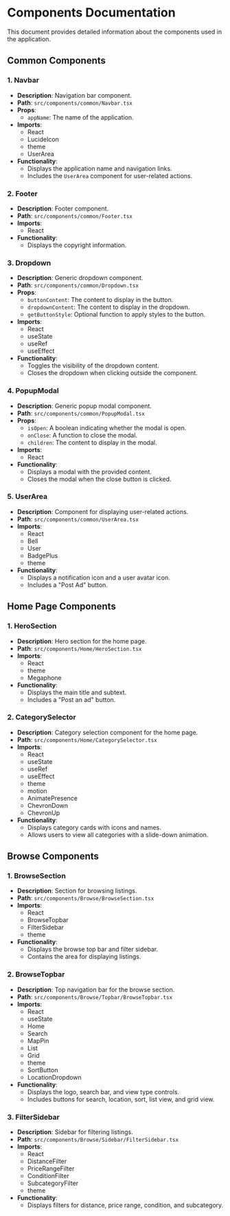 # Components Documentation

This document provides detailed information about the components used in the application.

## Common Components

### 1. Navbar

- **Description**: Navigation bar component.
- **Path**: `src/components/common/Navbar.tsx`
- **Props**:
  - `appName`: The name of the application.
- **Imports**:
  - React
  - LucideIcon
  - theme
  - UserArea
- **Functionality**:
  - Displays the application name and navigation links.
  - Includes the `UserArea` component for user-related actions.

### 2. Footer

- **Description**: Footer component.
- **Path**: `src/components/common/Footer.tsx`
- **Imports**:
  - React
- **Functionality**:
  - Displays the copyright information.

### 3. Dropdown

- **Description**: Generic dropdown component.
- **Path**: `src/components/common/Dropdown.tsx`
- **Props**:
  - `buttonContent`: The content to display in the button.
  - `dropdownContent`: The content to display in the dropdown.
  - `getButtonStyle`: Optional function to apply styles to the button.
- **Imports**:
  - React
  - useState
  - useRef
  - useEffect
- **Functionality**:
  - Toggles the visibility of the dropdown content.
  - Closes the dropdown when clicking outside the component.

### 4. PopupModal

- **Description**: Generic popup modal component.
- **Path**: `src/components/common/PopupModal.tsx`
- **Props**:
  - `isOpen`: A boolean indicating whether the modal is open.
  - `onClose`: A function to close the modal.
  - `children`: The content to display in the modal.
- **Imports**:
  - React
- **Functionality**:
  - Displays a modal with the provided content.
  - Closes the modal when the close button is clicked.

### 5. UserArea

- **Description**: Component for displaying user-related actions.
- **Path**: `src/components/common/UserArea.tsx`
- **Imports**:
  - React
  - Bell
  - User
  - BadgePlus
  - theme
- **Functionality**:
  - Displays a notification icon and a user avatar icon.
  - Includes a "Post Ad" button.

## Home Page Components

### 1. HeroSection

- **Description**: Hero section for the home page.
- **Path**: `src/components/Home/HeroSection.tsx`
- **Imports**:
  - React
  - theme
  - Megaphone
- **Functionality**:
  - Displays the main title and subtext.
  - Includes a "Post an ad" button.

### 2. CategorySelector

- **Description**: Category selection component for the home page.
- **Path**: `src/components/Home/CategorySelector.tsx`
- **Imports**:
  - React
  - useState
  - useRef
  - useEffect
  - theme
  - motion
  - AnimatePresence
  - ChevronDown
  - ChevronUp
- **Functionality**:
  - Displays category cards with icons and names.
  - Allows users to view all categories with a slide-down animation.

## Browse Components

### 1. BrowseSection

- **Description**: Section for browsing listings.
- **Path**: `src/components/Browse/BrowseSection.tsx`
- **Imports**:
  - React
  - BrowseTopbar
  - FilterSidebar
  - theme
- **Functionality**:
  - Displays the browse top bar and filter sidebar.
  - Contains the area for displaying listings.

### 2. BrowseTopbar

- **Description**: Top navigation bar for the browse section.
- **Path**: `src/components/Browse/Topbar/BrowseTopbar.tsx`
- **Imports**:
  - React
  - useState
  - Home
  - Search
  - MapPin
  - List
  - Grid
  - theme
  - SortButton
  - LocationDropdown
- **Functionality**:
  - Displays the logo, search bar, and view type controls.
  - Includes buttons for search, location, sort, list view, and grid view.

### 3. FilterSidebar

- **Description**: Sidebar for filtering listings.
- **Path**: `src/components/Browse/Sidebar/FilterSidebar.tsx`
- **Imports**:
  - React
  - DistanceFilter
  - PriceRangeFilter
  - ConditionFilter
  - SubcategoryFilter
  - theme
- **Functionality**:
  - Displays filters for distance, price range, condition, and subcategory.
